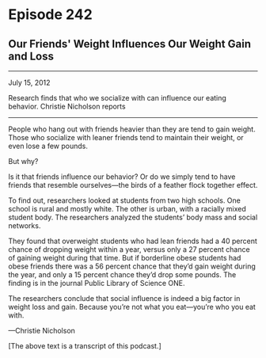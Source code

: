# Episode 242

## Our Friends' Weight Influences Our Weight Gain and Loss

---

July 15, 2012

Research finds that who we socialize with can influence our eating behavior. Christie Nicholson reports

---

People who hang out with friends heavier than they are tend to gain weight. Those who socialize with leaner friends tend to maintain their weight, or even lose a few pounds.

But why?

Is it that friends influence our behavior? Or do we simply tend to have friends that resemble ourselves—the birds of a feather flock together effect.

To find out, researchers looked at students from two high schools. One school is rural and mostly white. The other is urban, with a racially mixed student body. The researchers analyzed the students’ body mass and social networks.

They found that overweight students who had lean friends had a 40 percent chance of dropping weight within a year, versus only a 27 percent chance of gaining weight during that time. But if borderline obese students had obese friends there was a 56 percent chance that they’d gain weight during the year, and only a 15 percent chance they’d drop some pounds. The finding is in the journal Public Library of Science ONE.

The researchers conclude that social influence is indeed a big factor in weight loss and gain. Because you’re not what you eat—you’re who you eat with.

—Christie Nicholson

[The above text is a transcript of this podcast.]

